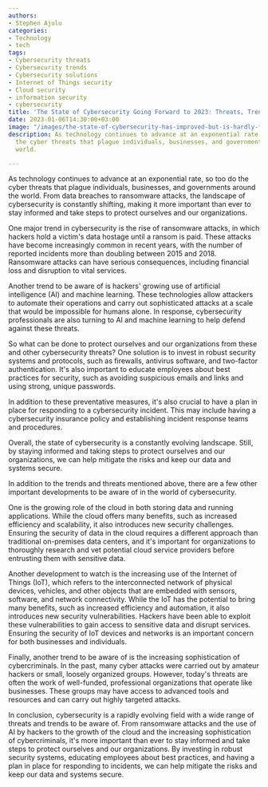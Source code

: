 ```yaml
---
authors:
- Stephen Ajulu
categories:
- Technology
- tech
tags:
- Cybersecurity threats
- Cybersecurity trends
- Cybersecurity solutions
- Internet of Things security
- Cloud security
- information security
- cybersecurity
title: 'The State of Cybersecurity Going Forward to 2023: Threats, Trends, and Solutions'
date: 2023-01-06T14:30:00+03:00
image: "/images/the-state-of-cybersecurity-has-improved-but-is-hardly-flawless.jpg"
description: As technology continues to advance at an exponential rate, so too do
  the cyber threats that plague individuals, businesses, and governments around the
  world.

---
```

As technology continues to advance at an exponential rate, so too do the cyber threats that plague individuals, businesses, and governments around the world. From data breaches to ransomware attacks, the landscape of cybersecurity is constantly shifting, making it more important than ever to stay informed and take steps to protect ourselves and our organizations.

One major trend in cybersecurity is the rise of ransomware attacks, in which hackers hold a victim's data hostage until a ransom is paid. These attacks have become increasingly common in recent years, with the number of reported incidents more than doubling between 2015 and 2018. Ransomware attacks can have serious consequences, including financial loss and disruption to vital services.

Another trend to be aware of is hackers' growing use of artificial intelligence (AI) and machine learning. These technologies allow attackers to automate their operations and carry out sophisticated attacks at a scale that would be impossible for humans alone. In response, cybersecurity professionals are also turning to AI and machine learning to help defend against these threats.

So what can be done to protect ourselves and our organizations from these and other cybersecurity threats? One solution is to invest in robust security systems and protocols, such as firewalls, antivirus software, and two-factor authentication. It's also important to educate employees about best practices for security, such as avoiding suspicious emails and links and using strong, unique passwords.

In addition to these preventative measures, it's also crucial to have a plan in place for responding to a cybersecurity incident. This may include having a cybersecurity insurance policy and establishing incident response teams and procedures.

Overall, the state of cybersecurity is a constantly evolving landscape. Still, by staying informed and taking steps to protect ourselves and our organizations, we can help mitigate the risks and keep our data and systems secure.

In addition to the trends and threats mentioned above, there are a few other important developments to be aware of in the world of cybersecurity.

One is the growing role of the cloud in both storing data and running applications. While the cloud offers many benefits, such as increased efficiency and scalability, it also introduces new security challenges. Ensuring the security of data in the cloud requires a different approach than traditional on-premises data centers, and it's important for organizations to thoroughly research and vet potential cloud service providers before entrusting them with sensitive data.

Another development to watch is the increasing use of the Internet of Things (IoT), which refers to the interconnected network of physical devices, vehicles, and other objects that are embedded with sensors, software, and network connectivity. While the IoT has the potential to bring many benefits, such as increased efficiency and automation, it also introduces new security vulnerabilities. Hackers have been able to exploit these vulnerabilities to gain access to sensitive data and disrupt services. Ensuring the security of IoT devices and networks is an important concern for both businesses and individuals.

Finally, another trend to be aware of is the increasing sophistication of cybercriminals. In the past, many cyber attacks were carried out by amateur hackers or small, loosely organized groups. However, today's threats are often the work of well-funded, professional organizations that operate like businesses. These groups may have access to advanced tools and resources and can carry out highly targeted attacks.

In conclusion, cybersecurity is a rapidly evolving field with a wide range of threats and trends to be aware of. From ransomware attacks and the use of AI by hackers to the growth of the cloud and the increasing sophistication of cybercriminals, it's more important than ever to stay informed and take steps to protect ourselves and our organizations. By investing in robust security systems, educating employees about best practices, and having a plan in place for responding to incidents, we can help mitigate the risks and keep our data and systems secure.
